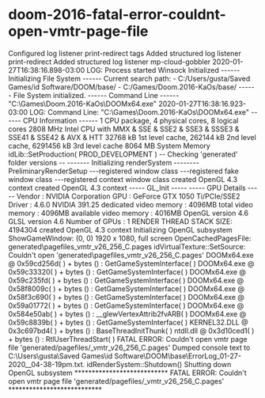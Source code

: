 # doom-2016-fatal-error-couldnt-open-vmtr-page-file
Configured log listener print-redirect tags Added structured log listener print-redirect Added structured log listener mp-cloud-gobbler 2020-01-27T16:38:16.898-03:00 LOG: Process started Winsock Initialized ------ Initializing File System ------ Current search path:     - C:/Users/gusta/Saved Games/id Software/DOOM/base/     - C:/Games/Doom.2016-KaOs/base/ ------ File System initialized. ------ Command Line ------  "C:\Games\Doom.2016-KaOs\DOOMx64.exe"  2020-01-27T16:38:16.923-03:00 LOG: Command Line: "C:\Games\Doom.2016-KaOs\DOOMx64.exe"  ------ CPU Information ------     1 CPU package, 4 physical cores, 8 logical cores     2808 MHz    Intel CPU with MMX &amp; SSE &amp; SSE2 &amp; SSE3 &amp; SSSE3 &amp; SSE41 &amp; SSE42 &amp; AVX &amp; HTT     32768 kB 1st level cache, 262144 kB 2nd level cache, 6291456 kB 3rd level cache     8064 MB System Memory idLib::SetProduction( PROD_DEVELOPMENT ) -- Checking 'generated' folder versions -- ------- Initializing renderSystem -------- PreliminaryRenderSetup ---registered window class ---registered fake window class ---registered context window class created OpenGL 4.3 context created OpenGL 4.3 context ----- GL_Init ----- ----- GPU Details ----- Vendor : NVIDIA Corporation GPU    : GeForce GTX 1050 Ti/PCIe/SSE2 Driver : 4.6.0 NVIDIA 391.25 dedicated video memory :     4096MB total video memory     :     4096MB available video memory :     4016MB OpenGL version 4.6 GLSL version 4.6 Number of GPUs  : 1 RENDER THREAD STACK SIZE: 4194304 created OpenGL 4.3 context Initializing OpenGL subsystem ShowGameWindow: (0, 0) 1920 x 1080, full screen OpenCachedPagesFile: generated\pagefiles\_vmtr_v26_256_C.pages idVirtualTexture::SetSource: Couldn't open 'generated\pagefiles\_vmtr_v26_256_C.pages' DOOMx64.exe @ 0x59cd256d(  ) +  bytes () : GetGameSystemInterface(  ) DOOMx64.exe @ 0x59c33320(  ) +  bytes () : GetGameSystemInterface(  ) DOOMx64.exe @ 0x59c235fd(  ) +  bytes () : GetGameSystemInterface(  ) DOOMx64.exe @ 0x58f8009c(  ) +  bytes () : GetGameSystemInterface(  ) DOOMx64.exe @ 0x58f3c690(  ) +  bytes () : GetGameSystemInterface(  ) DOOMx64.exe @ 0x59a01772(  ) +  bytes () : GetGameSystemInterface(  ) DOOMx64.exe @ 0x584e50ab(  ) +  bytes () : __glewVertexAttrib2fvARB(  ) DOOMx64.exe @ 0x59c8839b(  ) +  bytes () : GetGameSystemInterface(  ) KERNEL32.DLL @ 0x3c697bd4(  ) +  bytes () : BaseThreadInitThunk(  ) ntdll.dll @ 0x3d10ced1(  ) +  bytes () : RtlUserThreadStart(  ) FATAL ERROR: Couldn't open vmtr page file 'generated/pagefiles/_vmtr_v26_256_C.pages' Dumped console text to C:\Users\gusta\Saved Games\id Software\DOOM\base\ErrorLog_01-27-2020__04-38-19pm.txt.  idRenderSystem::Shutdown() Shutting down OpenGL subsystem  *************************** FATAL ERROR: Couldn't open vmtr page file 'generated/pagefiles/_vmtr_v26_256_C.pages'  ***************************
